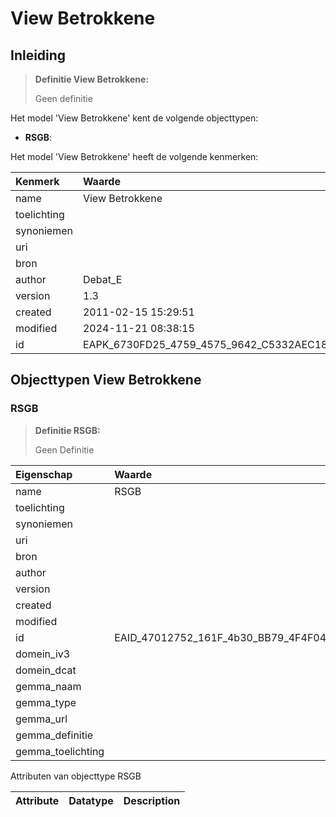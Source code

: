 # View Betrokkene
## Inleiding
> **Definitie View Betrokkene:** 
>
> Geen definitie

Het model 'View Betrokkene' kent de volgende objecttypen:

* **RSGB**: <Geen Definities>


Het model 'View Betrokkene' heeft de volgende kenmerken:

| Kenmerk | Waarde |
| :--- | :------ |
| name | View Betrokkene |
| toelichting |  |
| synoniemen |  |
| uri |  |
| bron |  |
| author | Debat_E |
| version | 1.3 |
| created | 2011-02-15 15:29:51 |
| modified | 2024-11-21 08:38:15 |
| id | EAPK_6730FD25_4759_4575_9642_C5332AEC187E |


## Objecttypen View Betrokkene


### RSGB
> **Definitie RSGB:** 
>
> Geen Definitie

| Eigenschap | Waarde |
| :--- | :------ |
| name | RSGB |
| toelichting |  |
| synoniemen |  |
| uri |  |
| bron |  |
| author |  |
| version |  |
| created |  |
| modified |  |
| id | EAID_47012752_161F_4b30_BB79_4F4F04B9C734 |
| domein_iv3 |  |
| domein_dcat |  |
| gemma_naam |  |
| gemma_type |  |
| gemma_url |  |
| gemma_definitie |  |
| gemma_toelichting |  |


Attributen van objecttype RSGB

| Attribute | Datatype | Description |
| :--- | :--- | :--- |





